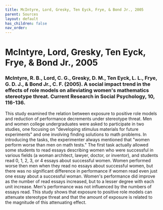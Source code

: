 ```yaml
---
title: McIntyre, Lord, Gresky, Ten Eyck, Frye, & Bond Jr., 2005
parent: Sources
layout: default
has_children: false
nav_order: 
---
```


# McIntyre, Lord, Gresky, Ten Eyck, Frye, & Bond Jr., 2005

### McIntyre, R. B., Lord, C. G., Gresky, D. M., Ten Eyck, L. L., Frye, G. D. J., & Bond Jr., C. F. (2005). A social impact trend in the effects of role models on alleviating women's mathematics stereotype threat. Current Research in Social Psychology, 10, 116-136.

This study examined the relation between exposure to positive role models and reduction of performance decrements under stereotype threat. Men and women college undergraduates were asked to participate in two studies, one focusing on "developing stimulus materials for future experiments" and one involving finding solutions to math problems. In introducing the tasks, the experimenter always mentioned that "women perform worse than men on math tests." The first task actually allowed some students to read essays describing women who were successful in various fields (a woman architect, lawyer, doctor, or inventor), and students read 0, 1, 2, 3, or 4 essays about successful women. Women performed worse then men when they read no essays about successful women, but there was no significant difference in performance if women read even just one essay about a successful woman. Women's performance did improve as the number of read essays increased, but to a lesser degree with each unit increase. Men's performance was not influenced by the numbers of essays read. This study shows that exposure to positive role models can attenuate stereotype threat and that the amount of exposure is related to the magnitude of this attenuating effect.
